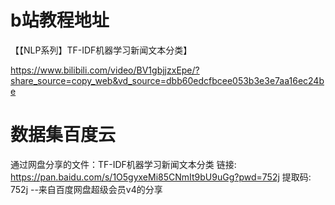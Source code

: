 # b站教程地址
【【NLP系列】TF-IDF机器学习新闻文本分类】

 https://www.bilibili.com/video/BV1gbjjzxEpe/?share_source=copy_web&vd_source=dbb60edcfbcee053b3e3e7aa16ec24be

# 数据集百度云

通过网盘分享的文件：TF-IDF机器学习新闻文本分类
链接: https://pan.baidu.com/s/1O5gyxeMi85CNmIt9bU9uGg?pwd=752j 提取码: 752j 
--来自百度网盘超级会员v4的分享

